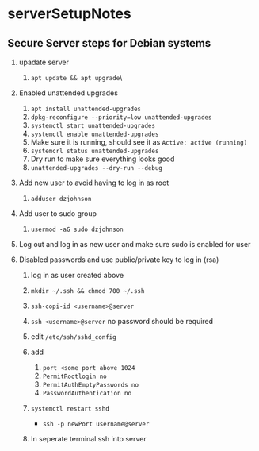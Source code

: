# serverSetupNotes

## Secure Server steps for Debian systems
1. upadate server
    1. `apt update && apt upgrade`\
  
2. Enabled unattended upgrades
   1. `apt install unattended-upgrades`
   2. `dpkg-reconfigure --priority=low unattended-upgrades`
   3. `systemctl start unattended-upgrades`
   4. `systemctl enable unattended-upgrades`
   5. Make sure it is running, should see it as `Active: active (running)`
   6. `systemcrl status unattended-upgrades`
   7. Dry run to make sure everything looks good
   8. `unattended-upgrades --dry-run --debug`
  
3. Add new user to avoid having to log in as root
   1. `adduser dzjohnson`
  
4. Add user to sudo group
   1. `usermod -aG sudo dzjohnson`
  
5. Log out and log in as new user and make sure sudo is enabled for user
6. Disabled passwords and use public/private key to log in (rsa)
   1. log in as user created above
   2. `mkdir ~/.ssh && chmod 700 ~/.ssh`
   3. `ssh-copi-id <username>@server`
   4. `ssh <username>@server` no password should be required
   5. edit `/etc/ssh/sshd_config`
   6. add
      1. `port <some port above 1024`
      2. `PermitRootlogin no`
      3. `PermitAuthEmptyPasswords no`
      4. `PasswordAuthentication no`
     
   7. `systemctl restart sshd`
      - `ssh -p newPort username@server`
   9. In seperate terminal ssh into server
  

